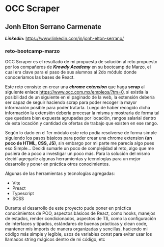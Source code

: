 # OCC Scraper

## **Jonh Elton Serrano Carmenate**

***Linkedin:*** https://www.linkedin.com/in/jonh-elton-serrano/

### reto-bootcamp-marzo

OCC Scraper es el resultado de mi propuesta de solución al reto propuesto por los compañeros de ***Krowdy Academy*** en su bootcamp de Marzo, el cual era clave para el paso de sus alumnos al 2do módulo donde conoceríamos las bases de React.   

Este reto consiste en crear una ***chrome extension*** que haga **scrap** al siguiente enlace https://www.occ.com.mx/empleos/?tm=0, si existía la posibilidad de un siguiente en el paginado de la web, la extensión debería ser capaz de seguir haciendo scrap para poder recoger la mayor información posible para poder tratarla. Luego de haber recogido dicha información la extensión debería procesar la misma y mostrarla de forma tal que quedara bien expuesta agrupadas por locación, rangos salarial dentro de esta locación y cantidad de ofertas de trabajo que existen en ese rango.

Según lo dado en el 1er módulo este reto podía resolverse de forma simple siguiendo los pasos básicos para poder crear una chrome extension **(un poco de HTML, CSS, JS)**, sin embargo por mi parte me parecía algo pues eso Simple... Decidí sumarle un poco de complejidad al reto, algo que me pusiera de a poco a investigar un poco más. Para la solución del mismo decidí agregarle algunas herramientas y tecnologías para un mejor desarrollo y poner en práctica otros conocimientos.   

Algunas de las herramientas y tecnologías agregadas:
* Vite
* Preact
* Typescript
* SCSS

Durante el desarrollo de este proyecto pude poner en práctica conocimientos de POO, aspectos básicos de React, como hooks, manejos de estados, render condicionados, aspectos de TS, como la configuración de interfaces y tipados, estándares de buenas prácticas y clean code, mantener mis imports de manera organizadas y sencillas, haciendo mi código más simple y legible, usos de variables const para evitar usar los llamados string mágicos dentro de mi código, etc      
